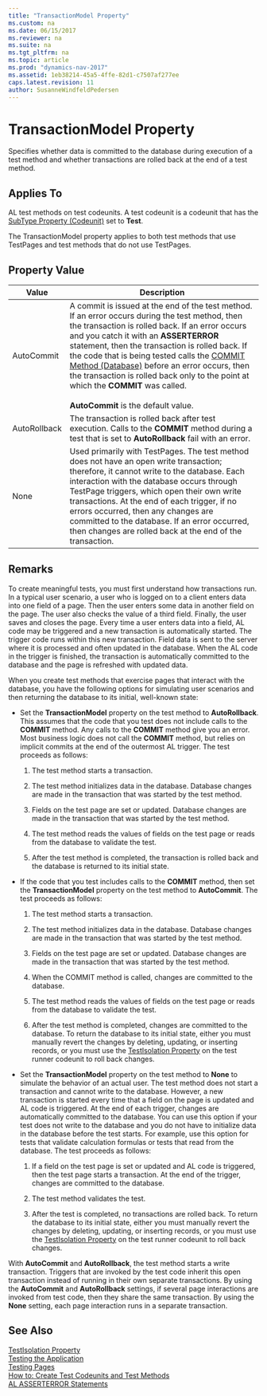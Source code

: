 ```yaml
---
title: "TransactionModel Property"
ms.custom: na
ms.date: 06/15/2017
ms.reviewer: na
ms.suite: na
ms.tgt_pltfrm: na
ms.topic: article
ms.prod: "dynamics-nav-2017"
ms.assetid: 1eb38214-45a5-4ffe-82d1-c7507af277ee
caps.latest.revision: 11
author: SusanneWindfeldPedersen
---
```

# TransactionModel Property
Specifies whether data is committed to the database during execution of a test method and whether transactions are rolled back at the end of a test method.  

## Applies To  
 AL test methods on test codeunits. A test codeunit is a codeunit that has the [SubType Property \(Codeunit\)](devenv-subtype-codeunit-property.md) set to **Test**.  

 The TransactionModel property applies to both test methods that use TestPages and test methods that do not use TestPages.  

## Property Value  

|Value|Description|  
|-----------|-----------------|  
|AutoCommit|A commit is issued at the end of the test method. If an error occurs during the test method, then the transaction is rolled back. If an error occurs and you catch it with an **ASSERTERROR** statement, then the transaction is rolled back. If the code that is being tested calls the [COMMIT Method \(Database\)](COMMIT-Method--Database-.md) before an error occurs, then the transaction is rolled back only to the point at which the **COMMIT** was called.<br /><br /> **AutoCommit** is the default value.|  
|AutoRollback|The transaction is rolled back after test execution. Calls to the **COMMIT** method during a test that is set to **AutoRollback** fail with an error.|  
|None|Used primarily with TestPages. The test method does not have an open write transaction; therefore, it cannot write to the database. Each interaction with the database occurs through TestPage triggers, which open their own write transactions. At the end of each trigger, if no errors occurred, then any changes are committed to the database. If an error occurred, then changes are rolled back at the end of the transaction.|  

## Remarks  
 To create meaningful tests, you must first understand how transactions run. In a typical user scenario, a user who is logged on to a client enters data into one field of a page. Then the user enters some data in another field on the page. The user also checks the value of a third field. Finally, the user saves and closes the page. Every time a user enters data into a field, AL code may be triggered and a new transaction is automatically started. The trigger code runs within this new transaction. Field data is sent to the server where it is processed and often updated in the database. When the AL code in the trigger is finished, the transaction is automatically committed to the database and the page is refreshed with updated data.  

 When you create test methods that exercise pages that interact with the database, you have the following options for simulating user scenarios and then returning the database to its initial, well-known state:  

-   Set the **TransactionModel** property on the test method to **AutoRollback**. This assumes that the code that you test does not include calls to the **COMMIT** method. Any calls to the **COMMIT** method give you an error. Most business logic does not call the **COMMIT** method, but relies on implicit commits at the end of the outermost AL trigger. The test proceeds as follows:  

    1.  The test method starts a transaction.  

    2.  The test method initializes data in the database. Database changes are made in the transaction that was started by the test method.  

    3.  Fields on the test page are set or updated. Database changes are made in the transaction that was started by the test method.  

    4.  The test method reads the values of fields on the test page or reads from the database to validate the test.  

    5.  After the test method is completed, the transaction is rolled back and the database is returned to its initial state.  

-   If the code that you test includes calls to the **COMMIT** method, then set the **TransactionModel** property on the test method to **AutoCommit**. The test proceeds as follows:  

    1.  The test method starts a transaction.  

    2.  The test method initializes data in the database. Database changes are made in the transaction that was started by the test method.  

    3.  Fields on the test page are set or updated. Database changes are made in the transaction that was started by the test method.  

    4.  When the COMMIT method is called, changes are committed to the database.  

    5.  The test method reads the values of fields on the test page or reads from the database to validate the test.  

    6.  After the test method is completed, changes are committed to the database. To return the database to its initial state, either you must manually revert the changes by deleting, updating, or inserting records, or you must use the [TestIsolation Property](devenv-testisolation-property.md) on the test runner codeunit to roll back changes.  

-   Set the **TransactionModel** property on the test method to **None** to simulate the behavior of an actual user. The test method does not start a transaction and cannot write to the database. However, a new transaction is started every time that a field on the page is updated and AL code is triggered. At the end of each trigger, changes are automatically committed to the database. You can use this option if your test does not write to the database and you do not have to initialize data in the database before the test starts. For example, use this option for tests that validate calculation formulas or tests that read from the database. The test proceeds as follows:  

    1.  If a field on the test page is set or updated and AL code is triggered, then the test page starts a transaction. At the end of the trigger, changes are committed to the database.  

    2.  The test method validates the test.  

    3.  After the test is completed, no transactions are rolled back. To return the database to its initial state, either you must manually revert the changes by deleting, updating, or inserting records, or you must use the [TestIsolation Property](devenv-testisolation-property.md) on the test runner codeunit to roll back changes.  

 With **AutoCommit** and **AutoRollback**, the test method starts a write transaction. Triggers that are invoked by the test code inherit this open transaction instead of running in their own separate transactions. By using the **AutoCommit** and **AutoRollback** settings, if several page interactions are invoked from test code, then they share the same transaction. By using the **None** setting, each page interaction runs in a separate transaction.  

## See Also  
 [TestIsolation Property](devenv-testisolation-property.md)   
 [Testing the Application](Testing-the-Application.md)   
 [Testing Pages](Testing-Pages.md)   
 [How to: Create Test Codeunits and Test Methods](How-to--Create-Test-Codeunits-and-Test-Methods.md)   
 [AL ASSERTERROR Statements](C-AL-ASSERTERROR-Statements.md)
